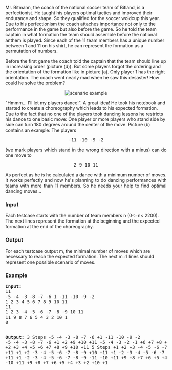 <p>Mr. Bitmann, the coach of the national soccer team of Bitland, is a perfectionist. He taught  his players optimal tactics and improved their endurance and shape. So they qualified  for the soccer woldcup this year. Due to his perfectionism the coach attaches importance not only to the performance in the game but also before the game.  So he told the team captain in what formation the team should assemble before the national anthem is played.  Since each of the 11 team members has a unique number between 1 and 11  on his shirt, he can represent the formation as a permutation of  numbers.</p>
<p>Before the first game the coach told  the captain that the team    should  line up  in increasing order (picture (d)). But  some players forgot the ordering and the orientation of the formation like  in picture (a). Only player 1 has the right orientation.  The coach went nearly mad when he saw this desaster!  How could he solve the problem?</p>
<p style="text-align:center;"><img src="../../../content/sgog:wm06.png" alt="scenario example"></p>
<p>"Hmmm... I'll let my players dance!". A great idea!               He took his notebook and started to create a choreography which leads to    his expected formation. Due to the fact that no one of the  players took dancing lessons he    restricts his dance to one basic move:  One player or more players who stand side by side can turn 180 degrees  around the center of the move. Picture (b) contains an example: The  players</p>
<pre style="text-align:center;">-11 -10 -9 -2</pre>
<p align="justify">(we mark players which stand in the wrong direction with  a minus) can do one move to</p>
<pre style="text-align:center;">2 9 10 11</pre>
<p align="justify">As perfect as he is he calculated a dance with a minimum number of moves. It works perfectly and now he's planning to do dancing performances                      with teams with more than 11 members. So he needs your help to find optimal dancing moves...</p>
<h3>Input</h3>
<p>Each testcase starts with the number of team members n (0&lt;=n&lt; 2200). The next lines represent the formation at the beginning and the expected formation at the end of the choreography.</p>
<h3>Output</h3>
<p>For each testcase output m, the minimal number of moves which are necessary  to reach the expected formation. The next m+1 lines should  represent one possible scenario of moves.</p>
<h3>Example</h3>
<pre><strong>Input:</strong>
11
-5 -4 -3 -8 -7 -6 1 -11 -10 -9 -2
1 2 3 4 5 6 7 8 9 10 11
11
1 2 3 -4 -5 -6 -7 -8 -9 10 11
11 9 8 7 6 5 4 3 2 10 1
0

<strong>Output:</strong>
3 Steps
-5 -4 -3 -8 -7 -6 +1 -11 -10 -9 -2
-5 -4 -3 -8 -7 -6 +1 +2 +9 +10 +11
-5 -4 -3 -2 -1 +6 +7 +8 +9 +10 +11
+1 +2 +3 +4 +5 +6 +7 +8 +9 +10 +11
5 Steps
+1 +2 +3 -4 -5 -6 -7 -8 -9 +10 +11
+1 +2 -3 -4 -5 -6 -7 -8 -9 +10 +11
+1 -2 -3 -4 -5 -6 -7 -8 -9 +10 +11
+1 -2 -3 -4 -5 -6 -7 -8 -9 -11 -10
+11 +9 +8 +7 +6 +5 +4 +3 +2 -1 -10
+11 +9 +8 +7 +6 +5 +4 +3 +2 +10 +1
</pre>